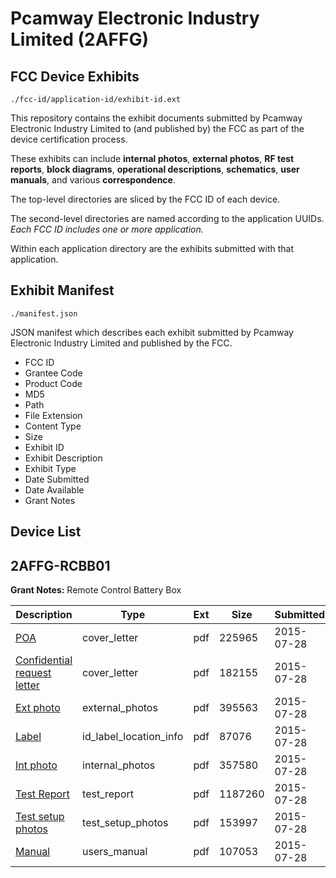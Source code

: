 # Pcamway Electronic Industry Limited (2AFFG)
## FCC Device Exhibits

```
./fcc-id/application-id/exhibit-id.ext
```

This repository contains the exhibit documents submitted by Pcamway Electronic Industry Limited to (and published by) the FCC as part of the device certification process.

These exhibits can include **internal photos**, **external photos**, **RF test reports**, **block diagrams**, **operational descriptions**, **schematics**, **user manuals**, and various **correspondence**.

The top-level directories are sliced by the FCC ID of each device.

The second-level directories are named according to the application UUIDs. *Each FCC ID includes one or more application.*

Within each application directory are the exhibits submitted with that application. 

## Exhibit Manifest

```
./manifest.json
```

JSON manifest which describes each exhibit submitted by Pcamway Electronic Industry Limited and published by the FCC.

- FCC ID
- Grantee Code
- Product Code
- MD5
- Path
- File Extension
- Content Type
- Size
- Exhibit ID
- Exhibit Description
- Exhibit Type
- Date Submitted
- Date Available
- Grant Notes

## Device List
## 2AFFG-RCBB01
**Grant Notes:** Remote Control Battery Box

| Description | Type | Ext | Size | Submitted | Available |
| ----------- | ---- | --- | ---- | --------- | --------- |
| [POA](2AFFG-RCBB01/e0d16e76ef1697cab31c30002ec26fa4/2695381.pdf) | cover_letter | pdf | 225965 | 2015-07-28 | 2015-07-29 |
| [Confidential request letter](2AFFG-RCBB01/e0d16e76ef1697cab31c30002ec26fa4/2695382.pdf) | cover_letter | pdf | 182155 | 2015-07-28 | 2015-07-29 |
| [Ext photo](2AFFG-RCBB01/e0d16e76ef1697cab31c30002ec26fa4/2695385.pdf) | external_photos | pdf | 395563 | 2015-07-28 | 2015-07-29 |
| [Label](2AFFG-RCBB01/e0d16e76ef1697cab31c30002ec26fa4/2695387.pdf) | id_label_location_info | pdf | 87076 | 2015-07-28 | 2015-07-29 |
| [Int photo](2AFFG-RCBB01/e0d16e76ef1697cab31c30002ec26fa4/2695386.pdf) | internal_photos | pdf | 357580 | 2015-07-28 | 2015-07-29 |
| [Test Report](2AFFG-RCBB01/e0d16e76ef1697cab31c30002ec26fa4/2695383.pdf) | test_report | pdf | 1187260 | 2015-07-28 | 2015-07-29 |
| [Test setup photos](2AFFG-RCBB01/e0d16e76ef1697cab31c30002ec26fa4/2695384.pdf) | test_setup_photos | pdf | 153997 | 2015-07-28 | 2015-07-29 |
| [Manual](2AFFG-RCBB01/e0d16e76ef1697cab31c30002ec26fa4/2695388.pdf) | users_manual | pdf | 107053 | 2015-07-28 | 2015-07-29 |
